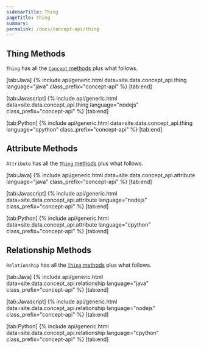```yaml
---
sidebarTitle: Thing
pageTitle: Thing
summary:
permalink: /docs/concept-api/thing
---
```


## Thing Methods
`Thing` has all the [`Concept` methods](/docs/concept-api/concept) plus what follows.

<div class="gtabs light" data-no-parse>

[tab:Java]
{% include api/generic.html data=site.data.concept_api.thing language="java" class_prefix="concept-api" %}
[tab:end]

[tab:Javascript]
{% include api/generic.html data=site.data.concept_api.thing language="nodejs" class_prefix="concept-api" %}
[tab:end]

[tab:Python]
{% include api/generic.html data=site.data.concept_api.thing language="cpython" class_prefix="concept-api" %}
[tab:end]

</div>

## Attribute Methods
`Attribute` has all the [`Thing` methods](/docs/concept-api/concept) plus what follows.

<div class="gtabs light" data-no-parse>

[tab:Java]
{% include api/generic.html data=site.data.concept_api.attribute language="java" class_prefix="concept-api" %}
[tab:end]

[tab:Javascript]
{% include api/generic.html data=site.data.concept_api.attribute language="nodejs" class_prefix="concept-api" %}
[tab:end]

[tab:Python]
{% include api/generic.html data=site.data.concept_api.attribute language="cpython" class_prefix="concept-api" %}
[tab:end]

</div>

## Relationship Methods
`Relationship` has all the [`Thing` methods](/docs/concept-api/concept) plus what follows.

<div class="gtabs light" data-no-parse>

[tab:Java]
{% include api/generic.html data=site.data.concept_api.relationship language="java" class_prefix="concept-api" %}
[tab:end]

[tab:Javascript]
{% include api/generic.html data=site.data.concept_api.relationship language="nodejs" class_prefix="concept-api" %}
[tab:end]

[tab:Python]
{% include api/generic.html data=site.data.concept_api.relationship language="cpython" class_prefix="concept-api" %}
[tab:end]

</div>